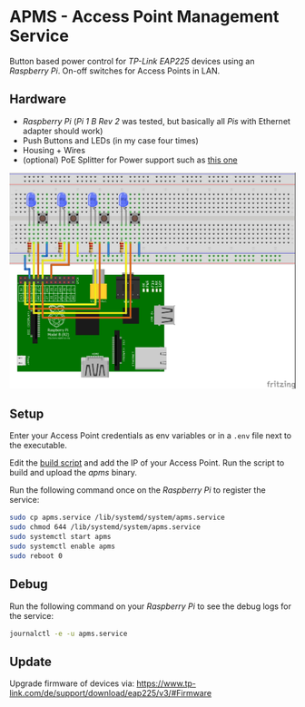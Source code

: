 # APMS - Access Point Management Service

Button based power control for *TP-Link EAP225* devices using an *Raspberry Pi*. On-off switches for Access Points in LAN.

## Hardware

* *Raspberry Pi* (*Pi 1 B Rev 2* was tested, but basically all *Pis* with Ethernet adapter should work)
* Push Buttons and LEDs (in my case four times)
* Housing + Wires
* (optional) PoE Splitter for Power support such as [this one](berrybase.de/raspberry-pi-co/raspberry-pi/stromversorgung/zubehoer/poe-splitter-rj45-48v-micro-usb-5v/2-5a#)

![layout](doc/layout.jpg)

## Setup

Enter your Access Point credentials as env variables or in a `.env` file next to the executable.

Edit the [build script](./build.sh) and add the IP of your Access Point. Run the script to build and upload the *apms* binary.

Run the following command once on the *Raspberry Pi* to register the service:

``` sh
sudo cp apms.service /lib/systemd/system/apms.service
sudo chmod 644 /lib/systemd/system/apms.service
sudo systemctl start apms
sudo systemctl enable apms
sudo reboot 0
```

## Debug

Run the following command on your *Raspberry Pi* to see the debug logs for the service:

``` sh
journalctl -e -u apms.service
```

## Update

Upgrade firmware of devices via: <https://www.tp-link.com/de/support/download/eap225/v3/#Firmware>
